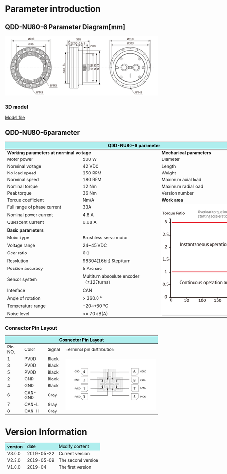 # Parameter introduction 
## QDD-NU80-6 Parameter Diagram[mm]
![QDD-NU80-6]( ../img/Qdd_NU80_6三视图.png ) 
### 3D model 
[Model file ]( ../img/QDD-NU80-6_v3_0.step.zip )


## QDD-NU80-6parameter
<table style="width:850px"><thead><tr><th colspan="4" style="background: PaleTurquoise; color: black;">QDD-NU80-6 parameter</th></tr></thead><tbody><tr><td colspan="2" width=60%><b>Working parameters at norminal voltage</b></td><td colspan="2" width=40%><b>Mechanical parameters</b></td></tr><tr><td>Motor power</td><td>500 W</td><td>Diameter</td><td>94mm</td></tr><tr><td>Norminal voltage</td><td>42 VDC</td><td>Length</td><td>35.3mm</td></tr><tr><td>No load speed</td><td>250 RPM</td><td>Weight</td><td> g</td></tr><tr><td>Norminal speed</td><td>180 RPM</td><td>Maximum axial load</td><td>  N</td></tr><tr><td>Nominal torque</td><td>12 Nm</td><td>Maximum radial load</td><td>  N</td></tr><tr><td>Peak torque</td><td>36 Nm</td><td>Version number</td><td>v3.0</td></tr><tr><td>Torque coefficient</td><td> Nm/A</td><td colspan="2"><b>Work area</b></td></tr><tr><td>Full range of phase current</td><td>33A</td><td colspan="2" rowspan="15"><img src="../img/QDD-NU80-6quxian.png" style="width:300px"></td></tr><tr><td>Nominal power current</td><td>4.8 A</td></tr><tr><td>Quiescent Current</td><td>0.08 A</td></tr><tr><td colspan="2"><b>Basic parameters</b></td></tr><tr><td>Motor type</td><td>
Brushless servo motor</td></tr><tr><td>Voltage range</td><td>24~45 VDC</td></tr><tr><td>Gear ratio</td><td>6:1</td></tr><tr><td>Resolution</td><td>98304(16bit) Step/turn</td></tr><tr><td>Position accuracy</td><td>5 Arc sec</td></tr><tr><td>Sensor system</td><td>Multiturn absoulute encoder</br>（±127turns）</td></tr><tr><td>Interface</td><td>CAN</td></tr><tr><td>Angle of rotation</td><td>> 360.0 °</td></tr><tr><td>Temperature range</td><td>-20~+80 °C</td></tr><tr><td>Noise level</td><td><= 70 dB(A)</td></tr></tbody></table>


### Connector Pin Layout
<table class="tableizer-table">
<thead><tr class="tableizer-firstrow"><th colspan="4" style="background: PaleTurquoise; color: black;width:800px">Connector Pin Layout</th></tr></thead><tbody><tr><td>Pin NO.</td><td>Color</td><td>Signal</td><td>Terminal pin distribution</td></tr><tr><td>1</td><td>PVDD</td><td>Black</td><td rowspan="9"><img src="../img/配线2-2.png" style="width:450px"></td></tr><tr><td>3</td><td>PVDD</td><td>Black</td></tr><tr><td>5</td><td>PVDD</td><td>Black</td></tr><tr><td>2</td><td>GND</td><td>Black</td></tr><tr><td>4</td><td>GND</td><td>Black</td></tr><tr><td>6</td><td>CAN-GND</td><td>Gray</td></tr><tr><td>7</td><td>CAN-L</td><td>Gray</td></tr><tr><td>8</td><td>CAN-H</td><td>Gray</td></tr></tbody></table>


# Version Information
<table class="tableizer-table"><thead><tr class="tableizer-firstrow" style="background: PaleTurquoise; color: black;width:500px"><th >version</td><td>date</td><td>Modify content</td></tr><tr><td>V3.0.0</td><td>2019-05-22</td><td>Current version</th></tr><tr><td>V2.2.0</td><td>2019-05-09</td><td>The second version</td></tr>
 <tr><td>V1.0.0</td><td>2019-04</td><td>The first version</td></tr>
</tbody></table>
